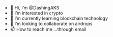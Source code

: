- 👋 Hi, I’m @DashingAKS
- 👀 I’m interested in crypto
- 🌱 I’m currently learning blockchain technology
- 💞️ I’m looking to collaborate on airdrops
- 📫 How to reach me ...through email

<!---
DashingAKS/DashingAKS is a ✨ special ✨ repository because its `README.md` (this file) appears on your GitHub profile.
You can click the Preview link to take a look at your changes.
--->
